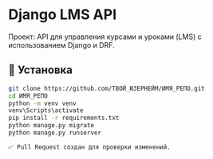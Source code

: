 # Django LMS API

Проект: API для управления курсами и уроками (LMS) с использованием Django и DRF.

## 🔧 Установка

```bash
git clone https://github.com/ТВОЙ_ЮЗЕРНЕЙМ/ИМЯ_РЕПО.git
cd ИМЯ_РЕПО
python -m venv venv
venv\Scripts\activate
pip install -r requirements.txt
python manage.py migrate
python manage.py runserver

✅ Pull Request создан для проверки изменений.
